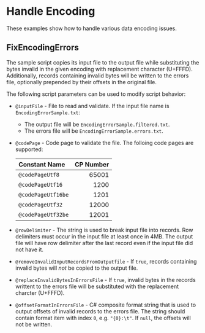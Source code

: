 # Handle Encoding
These examples show how to handle various data encoding issues.

## FixEncodingErrors
The sample script copies its input file to the output file while
substituting the bytes invalid in the given encoding with replacement
character (U+FFFD). Additionally, records containing invalid bytes will
be written to the errors file, optionally prepended by their offsets
in the original file.

The following script parameters can be used to modify script behavior:

- `@inputFile` - File to read and validate. If the input file name
is `EncodingErrorSample.txt`:
  - The output file will be `EncodingErrorSample.filtered.txt`.
  - The errors file will be `EncodingErrorSample.errors.txt`.

- `@codePage` - Code page to validate the file. The folloing code pages
are supported:

  | Constant Name      | CP Number |
  | :---               |      ---: |
  | `@codePageUtf8`    |     65001 |
  | `@codePageUtf16`   |      1200 |
  | `@codePageUtf16be` |      1201 |
  | `@codePageUtf32`   |     12000 |
  | `@codePageUtf32be` |     12001 |

- `@rowDelimiter` - The string is used to break input file into records.
Row delimiters must occur in the input file at least once in 4MB. The
output file will have row delimiter after the last record even if the
input file did not have it.

- `@removeInvalidInputRecordsFromOutputfile` - If `true`, records
containing invalid bytes will _not_ be copied to the output file.

- `@replaceInvalidBytesInErrorsFile` - If `true`, invalid bytes in the
records writtent to the errors file will be substituted with the
replacement charcter (U+FFFD).

- `@offsetFormatInErrorsFile` - C# composite format string that is used
to output offsets of invalid records to the errors file. The string
should contain format item with index `0`, e.g. `"{0}:\t"`. If `null`,
the offsets will not be written.
